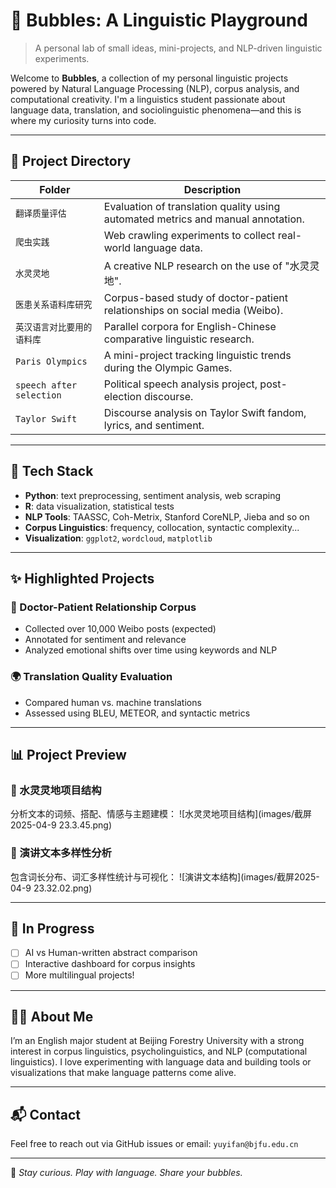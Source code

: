 # 🫧 Bubbles: A Linguistic Playground

> A personal lab of small ideas, mini-projects, and NLP-driven linguistic experiments.

Welcome to **Bubbles**, a collection of my personal linguistic projects powered by Natural Language Processing (NLP), corpus analysis, and computational creativity. I'm a linguistics student passionate about language data, translation, and sociolinguistic phenomena—and this is where my curiosity turns into code.

---

## 📁 Project Directory

| Folder | Description |
|--------|-------------|
| `翻译质量评估` | Evaluation of translation quality using automated metrics and manual annotation. |
| `爬虫实践` | Web crawling experiments to collect real-world language data. |
| `水灵灵地` | A creative NLP research on the use of "水灵灵地". |
| `医患关系语料库研究` | Corpus-based study of doctor-patient relationships on social media (Weibo). |
| `英汉语言对比要用的语料库` | Parallel corpora for English-Chinese comparative linguistic research. |
| `Paris Olympics` | A mini-project tracking linguistic trends during the Olympic Games. |
| `speech after selection` | Political speech analysis project, post-election discourse. |
| `Taylor Swift` | Discourse analysis on Taylor Swift fandom, lyrics, and sentiment. |

---

## 🧰 Tech Stack

- **Python**: text preprocessing, sentiment analysis, web scraping
- **R**: data visualization, statistical tests
- **NLP Tools**: TAASSC, Coh-Metrix, Stanford CoreNLP, Jieba and so on
- **Corpus Linguistics**: frequency, collocation, syntactic complexity...
- **Visualization**: `ggplot2`, `wordcloud`, `matplotlib`

---

## ✨ Highlighted Projects

### 🔬 Doctor-Patient Relationship Corpus

- Collected over 10,000 Weibo posts (expected) 
- Annotated for sentiment and relevance
- Analyzed emotional shifts over time using keywords and NLP

### 🌍 Translation Quality Evaluation

- Compared human vs. machine translations
- Assessed using BLEU, METEOR, and syntactic metrics

---

## 📊 Project Preview

### 🔹 水灵灵地项目结构
分析文本的词频、搭配、情感与主题建模：
![水灵灵地项目结构](images/截屏2025-04-9 23.3.45.png)

### 🔸 演讲文本多样性分析
包含词长分布、词汇多样性统计与可视化：
![演讲文本结构](images/截屏2025-04-9 23.32.02.png)

---

## 🌱 In Progress

- [ ] AI vs Human-written abstract comparison
- [ ] Interactive dashboard for corpus insights
- [ ] More multilingual projects!

---

## 👩‍💻 About Me

I’m an English major student at Beijing Forestry University with a strong interest in corpus linguistics, psycholinguistics, and NLP (computational linguistics). I love experimenting with language data and building tools or visualizations that make language patterns come alive.  

---

## 📬 Contact

Feel free to reach out via GitHub issues or email: `yuyifan@bjfu.edu.cn`

---

🧪 *Stay curious. Play with language. Share your bubbles.*

